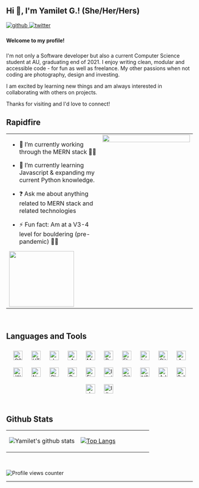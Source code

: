 ## Hi 👋, I'm Yamilet G.! (She/Her/Hers)  
  

<a href="https://github.com/gutierya" target="_blank">
<img src=https://img.shields.io/badge/github-%2324292e.svg?&style=for-the-badge&logo=github&logoColor=white alt=github style="margin-bottom: 5px;" />
</a>
<a href="https://twitter.com/y27101" target="_blank">
<img src=https://img.shields.io/badge/twitter-%2300acee.svg?&style=for-the-badge&logo=twitter&logoColor=white alt=twitter style="margin-bottom: 5px;" />
</a>
 


#### Welcome to my profile!  
##### 

I'm not only a Software developer but also a current Computer Science student at AU, graduating end of 2021. I enjoy writing clean, modular and accessible code - for fun as well as freelance. My other passions when not coding are photography, design and investing.

I am excited by learning new things and am always interested in collaborating with others on projects. 

Thanks for visiting and I'd love to connect!


## Rapidfire  
<table><tr><td valign="top" width="50%">

- 🔭 I’m currently working through the MERN stack 🏃‍♀️  
  

- 🌱 I’m currently learning Javascript & expanding my current Python knowledge.  
  

- ❓ Ask me about anything related to MERN stack and related technologies  
  

- ⚡ Fun fact: Am at a V3-4 level for bouldering (pre-pandemic) 🧗‍♀️  

<img src="https://github.com/gutierya/gutierya/blob/main/SRC/coffee.gif?raw=true" align="center" height="150" width="175"/>
  

</td><td valign="top" width="50%">

<div align="center">
<img src="https://github.com/gutierya/gutierya/blob/main/SRC/greetings.gif?raw=true" align="center" style="width: 100%" />
</div>  


</td></tr></table>  

<br/>  


## Languages and Tools  
<div align="center">  
<img style="margin: 10px" src="https://profilinator.rishav.dev/skills-assets/css3-original-wordmark.svg" alt="CSS3" height="25" />  
<img style="margin: 10px" src="https://profilinator.rishav.dev/skills-assets/html5-original-wordmark.svg" alt="HTML5" height="25" />  
<img style="margin: 10px" src="https://profilinator.rishav.dev/skills-assets/javascript-original.svg" alt="JavaScript" height="25" />  
<img style="margin: 10px" src="https://profilinator.rishav.dev/skills-assets/amazonwebservices-original-wordmark.svg" alt="AWS" height="25" />  
<img style="margin: 10px" src="https://profilinator.rishav.dev/skills-assets/mysql-original-wordmark.svg" alt="MySQL" height="25" />  
<img style="margin: 10px" src="https://profilinator.rishav.dev/skills-assets/python-original.svg" alt="Python" height="25" />  
<img style="margin: 10px" src="https://profilinator.rishav.dev/skills-assets/flask.png" alt="Flask" height="25" />  
<img style="margin: 10px" src="https://profilinator.rishav.dev/skills-assets/linux-original.svg" alt="Linux" height="25" />  
<img style="margin: 10px" src="https://profilinator.rishav.dev/skills-assets/git-scm-icon.svg" alt="Git" height="25" />  
<img style="margin: 10px" src="https://profilinator.rishav.dev/skills-assets/arduino.png" alt="Arduino" height="25" />  
<img style="margin: 10px" src="https://profilinator.rishav.dev/skills-assets/wordpress.png" alt="WordPress" height="25" />  
<img style="margin: 10px" src="https://profilinator.rishav.dev/skills-assets/nodejs-original-wordmark.svg" alt="Node.js" height="25" />  
<img style="margin: 10px" src="https://profilinator.rishav.dev/skills-assets/photoshop-plain.svg" alt="Photoshop" height="25" />  
<img style="margin: 10px" src="https://profilinator.rishav.dev/skills-assets/raspberrypi.png" alt="Raspberry Pi" height="25" />  
<img style="margin: 10px" src="https://profilinator.rishav.dev/skills-assets/figma-icon.svg" alt="Figma" height="25" />  
<img style="margin: 10px" src="https://profilinator.rishav.dev/skills-assets/invision.svg" alt="Invision" height="25" />  
<img style="margin: 10px" src="https://profilinator.rishav.dev/skills-assets/csharp-original.svg" alt="C#" height="25" />  
<img style="margin: 10px" src="https://profilinator.rishav.dev/skills-assets/dot-net-original-wordmark.svg" alt=".NET" height="25" />  
<img style="margin: 10px" src="https://profilinator.rishav.dev/skills-assets/adobexd.png" alt="Adobe XD" height="25" />  
<img style="margin: 10px" src="https://profilinator.rishav.dev/skills-assets/salesforce.png" alt="Salesforce" height="25" />  
<img style="margin: 10px" src="https://profilinator.rishav.dev/skills-assets/java-original-wordmark.svg" alt="Java" height="25" />  
<img style="margin: 10px" src="https://profilinator.rishav.dev/skills-assets/adobe_illustrator-icon.svg" alt="Illustrator" height="25" />  
</div>  

<br/>  


## Github Stats  
<table><tr><td valign="top" width="50%">

![Yamilet's github stats](https://github-readme-stats.vercel.app/api?username=gutierya&show_icons=true&theme=midnight-purple)

</td><td valign="top" width="50%">


[![Top Langs](https://github-readme-stats.vercel.app/api/top-langs/?username=gutierya&langs_count=8)](https://github.com/gutierya/github-readme-stats)

</td></tr></table>  


<br/>  

![Profile views counter](https://komarev.com/ghpvc/?username=gutierya&&style=flat-square)  
  


----

